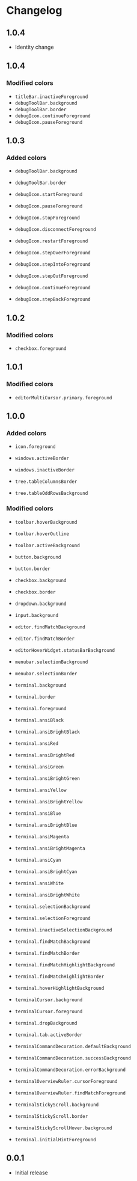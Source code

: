 # Changelog

## 1.0.4

- Identity change

## 1.0.4

### **Modified colors**

- `titleBar.inactiveForeground`
- `debugToolBar.background`
- `debugToolBar.border`
- `debugIcon.continueForeground`
- `debugIcon.pauseForeground`

## 1.0.3

### **Added colors**

- `debugToolBar.background`
- `debugToolBar.border`

- `debugIcon.startForeground`
- `debugIcon.pauseForeground`
- `debugIcon.stopForeground`
- `debugIcon.disconnectForeground`
- `debugIcon.restartForeground`
- `debugIcon.stepOverForeground`
- `debugIcon.stepIntoForeground`
- `debugIcon.stepOutForeground`
- `debugIcon.continueForeground`
- `debugIcon.stepBackForeground`

## 1.0.2

### **Modified colors**

- `checkbox.foreground`

## 1.0.1

### **Modified colors**

- `editorMultiCursor.primary.foreground`

## 1.0.0

### **Added colors**

- `icon.foreground`

- `windows.activeBorder`
- `windows.inactiveBorder`

- `tree.tableColumnsBorder`
- `tree.tableOddRowsBackground`

### **Modified colors**

- `toolbar.hoverBackground`
- `toolbar.hoverOutline`
- `toolbar.activeBackground`

- `button.background`
- `button.border`

- `checkbox.background`
- `checkbox.border`

- `dropdown.background`

- `input.background`

- `editor.findMatchBackground`
- `editor.findMatchBorder`

- `editorHoverWidget.statusBarBackground`

- `menubar.selectionBackground`
- `menubar.selectionBorder`

- `terminal.background`
- `terminal.border`
- `terminal.foreground`
- `terminal.ansiBlack`
- `terminal.ansiBrightBlack`
- `terminal.ansiRed`
- `terminal.ansiBrightRed`
- `terminal.ansiGreen`
- `terminal.ansiBrightGreen`
- `terminal.ansiYellow`
- `terminal.ansiBrightYellow`
- `terminal.ansiBlue`
- `terminal.ansiBrightBlue`
- `terminal.ansiMagenta`
- `terminal.ansiBrightMagenta`
- `terminal.ansiCyan`
- `terminal.ansiBrightCyan`
- `terminal.ansiWhite`
- `terminal.ansiBrightWhite`
- `terminal.selectionBackground`
- `terminal.selectionForeground`
- `terminal.inactiveSelectionBackground`
- `terminal.findMatchBackground`
- `terminal.findMatchBorder`
- `terminal.findMatchHighlightBackground`
- `terminal.findMatchHighlightBorder`
- `terminal.hoverHighlightBackground`
- `terminalCursor.background`
- `terminalCursor.foreground`
- `terminal.dropBackground`
- `terminal.tab.activeBorder`
- `terminalCommandDecoration.defaultBackground`
- `terminalCommandDecoration.successBackground`
- `terminalCommandDecoration.errorBackground`
- `terminalOverviewRuler.cursorForeground`
- `terminalOverviewRuler.findMatchForeground`
- `terminalStickyScroll.background`
- `terminalStickyScroll.border`
- `terminalStickyScrollHover.background`
- `terminal.initialHintForeground`

## 0.0.1

- Initial release
